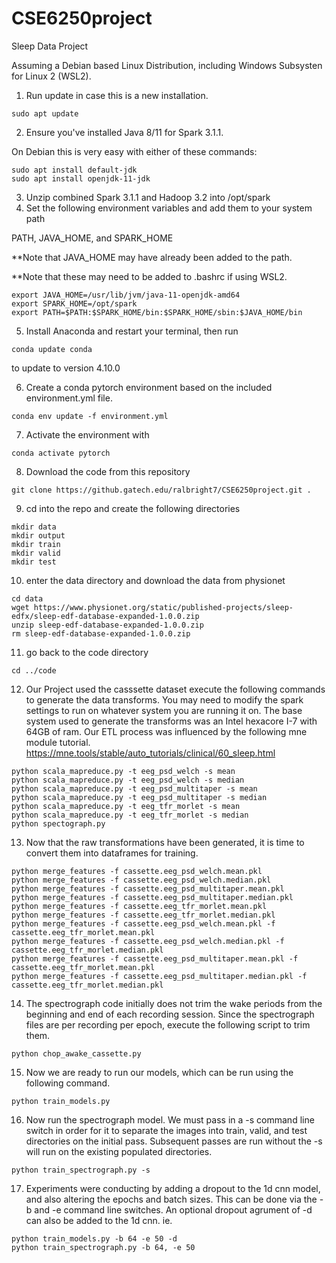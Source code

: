# CSE6250project
Sleep Data Project

Assuming a Debian based Linux Distribution, including Windows Subsysten for Linux 2 (WSL2).
1. Run update in case this is a new installation.
```
sudo apt update
```
2. Ensure you've installed Java 8/11 for Spark 3.1.1.

On Debian this is very easy with either of these commands:
```
sudo apt install default-jdk
sudo apt install openjdk-11-jdk
```
3. Unzip combined Spark 3.1.1 and Hadoop 3.2 into /opt/spark
4. Set the following environment variables and add them to your system path

PATH, JAVA_HOME, and SPARK_HOME

**Note that JAVA_HOME may have already been added to the path.

**Note that these may need to be added to .bashrc if using WSL2.
```
export JAVA_HOME=/usr/lib/jvm/java-11-openjdk-amd64
export SPARK_HOME=/opt/spark
export PATH=$PATH:$SPARK_HOME/bin:$SPARK_HOME/sbin:$JAVA_HOME/bin
```
5. Install Anaconda and restart your terminal, then run 
```
conda update conda
```
to update to version 4.10.0

6. Create a conda pytorch environment based on the included environment.yml file.
```
conda env update -f environment.yml
```
7. Activate the environment with 
```
conda activate pytorch
```
8. Download the code from this repository
```
git clone https://github.gatech.edu/ralbright7/CSE6250project.git .
```
9. cd into the repo and create the following directories
```
mkdir data
mkdir output
mkdir train
mkdir valid
mkdir test
```
10. enter the data directory and download the data from physionet
```
cd data
wget https://www.physionet.org/static/published-projects/sleep-edfx/sleep-edf-database-expanded-1.0.0.zip
unzip sleep-edf-database-expanded-1.0.0.zip
rm sleep-edf-database-expanded-1.0.0.zip
```
11. go back to the code directory
```
cd ../code
```
12. Our Project used the casssette dataset execute the following commands to generate the data transforms. You may need to modify the spark settings to run on whatever system you are running it on. The base system used to generate the transforms was an Intel hexacore I-7 with 64GB of ram. Our ETL process was influenced by the following mne module tutorial. https://mne.tools/stable/auto_tutorials/clinical/60_sleep.html
```
python scala_mapreduce.py -t eeg_psd_welch -s mean
python scala_mapreduce.py -t eeg_psd_welch -s median
python scala_mapreduce.py -t eeg_psd_multitaper -s mean
python scala_mapreduce.py -t eeg_psd_multitaper -s median
python scala_mapreduce.py -t eeg_tfr_morlet -s mean
python scala_mapreduce.py -t eeg_tfr_morlet -s median
python spectograph.py 
```
13. Now that the raw transformations have been generated, it is time to convert them into dataframes for training.
```
python merge_features -f cassette.eeg_psd_welch.mean.pkl
python merge_features -f cassette.eeg_psd_welch.median.pkl
python merge_features -f cassette.eeg_psd_multitaper.mean.pkl
python merge_features -f cassette.eeg_psd_multitaper.median.pkl
python merge_features -f cassette.eeg_tfr_morlet.mean.pkl
python merge_features -f cassette.eeg_tfr_morlet.median.pkl
python merge_features -f cassette.eeg_psd_welch.mean.pkl -f cassette.eeg_tfr_morlet.mean.pkl
python merge_features -f cassette.eeg_psd_welch.median.pkl -f cassette.eeg_tfr_morlet.median.pkl
python merge_features -f cassette.eeg_psd_multitaper.mean.pkl -f cassette.eeg_tfr_morlet.mean.pkl
python merge_features -f cassette.eeg_psd_multitaper.median.pkl -f cassette.eeg_tfr_morlet.median.pkl
```
14. The spectrograph code initially does not trim the wake periods from the beginning and end of each recording session. Since the spectrograph files are per recording per epoch, execute the following script to trim them.
```
python chop_awake_cassette.py
```
15.  Now we are ready to run our models, which can be run using the following command.
```
python train_models.py
```
16. Now run the spectrograph model.  We must pass in a -s command line switch in order for it to separate the images into train, valid, and test directories on the initial pass. Subsequent passes are run without the -s will run on the existing populated directories.
```
python train_spectrograph.py -s
```
17. Experiments were conducting by adding a dropout to the 1d cnn model, and also altering the epochs and batch sizes. This can be done via the -b and -e command line switches. An optional dropout agrument of -d can also be added to the 1d cnn. ie.
```
python train_models.py -b 64 -e 50 -d
python train_spectrograph.py -b 64, -e 50
```

